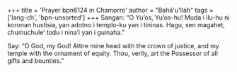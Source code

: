 +++
title = 'Prayer bpn6124 in Chamorro'
author = "Bahá'u'lláh"
tags = ['lang-ch', 'bpn-unsorted']
+++
Sangan: “O Yu’os, Yu’os-hu! Muda i ilu-hu ni koronan hustisia, yan adotno i templo-ku yan i tininas. Hagu, sen magahet, chumuchule’ todu i nina’i yan i guinaha.”

Say: “O God, my God! Attire mine head with the crown of justice, and my temple with the ornament of equity. Thou, verily, art the Possessor of all gifts and bounties.”
